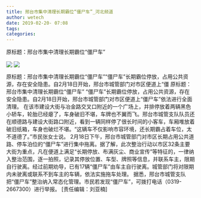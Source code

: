 ```yaml
---
title: 邢台市集中清理长期霸位“僵尸车”_河北频道
author: wetech
date: 2019-02-20- 07:08
tags: 
categories: 
---
```

原标题：邢台市集中清理长期霸位“僵尸车”
<!-- more -->
                
<img align="center" border="0" src="http://p3.ifengimg.com/a/2019_08/5399b644b09158a_size100_w800_h533.jpg" />
                
<img align="center" border="0" src="http://p2.ifengimg.com/a/2016/0810/204c433878d5cf9size1_w16_h16.png" />
            
原标题：邢台市集中清理长期霸位“僵尸车”“僵尸车”长期霸位停放，占用公共资源，存在安全隐患。自2月18日开始，邢台市城管部门对市区便道上“僵
原标题：邢台市集中清理长期霸位“僵尸车”
“僵尸车”长期霸位停放，占用公共资源，存在安全隐患。自2月18日开始，邢台市城管部门对市区便道上“僵尸车”依法进行全面清理。
在该市建设大街与冶金路交叉口附近的一个广场上，并排停放着两辆黑色小轿车，轮胎已经瘪了，车身破旧不堪，车牌也不翼而飞。邢台市城管支队队员还在顺德路与建设大街路口附近，看到一辆同样停了很长时间的小客车，车厢堆放着破旧纸箱，车身也破烂不堪。“这辆车不仅影响市容环境，还长期霸占着车位，太不道德了。”市民张女士说。
2月18日下午，邢台市城管部门对市区长期占用公共道路、停车泊位的“僵尸车”进行集中拖离。据了解，此次整治行动以市区32条主要大街为重点，凡在便道上满足“长期停放、布满灰尘、商业宣传”等特征的，一律纳入整治范围，逐一拍照，记录其停放位置、车型、牌照等信息，并联系车主，限期自行驶离。经过前期劝导，已有17辆“僵尸车”由车主自行驶离。城管部门将对限期内未驶离或联系不到车主的车辆，依法实施拖车处理。
据悉，邢台市城管支队把“僵尸车”整治纳入常态化管理。市民若发现“僵尸车”，可拨打电话（0319-2667300）进行举报。
[责任编辑：刘亚楠]
            
